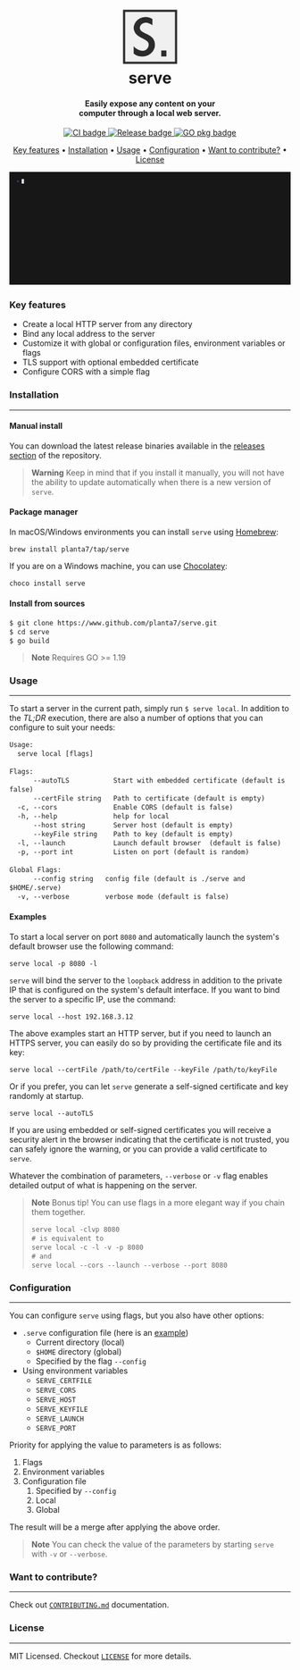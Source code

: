 <h1 align="center">
  <br>
  <img src="./assets/logo.png" alt="serve" width="100">
  <br>
  serve
  <br>
</h1>

<h4 align="center">Easily expose any content on your<br/>computer through a local web server.</h4>

<p align="center">
  <a href="https://github.com/planta7/serve/actions/workflows/ci.yaml">
    <img src="https://github.com/planta7/serve/actions/workflows/ci.yaml/badge.svg" alt="CI badge">
  </a>
  <a href="https://github.com/planta7/serve/actions/workflows/release.yaml">
    <img src="https://github.com/planta7/serve/actions/workflows/release.yaml/badge.svg" alt="Release badge">
  </a>
  <a href="https://pkg.go.dev/github.com/planta7/serve">
    <img src="https://pkg.go.dev/badge/github.com/planta7/serve.svg" alt="GO pkg badge">
  </a>
</p>

<p align="center">
  <a href="#key-features">Key features</a> •
  <a href="#installation">Installation</a> •
  <a href="#usage">Usage</a> •
  <a href="#configuration">Configuration</a> •
  <a href="#want-to-contribute">Want to contribute?</a> •
  <a href="#license">License</a>
</p>

![screenshot](assets/demo.gif)

### Key features

+ Create a local HTTP server from any directory
+ Bind any local address to the server
+ Customize it with global or configuration files, environment variables or flags
+ TLS support with optional embedded certificate
+ Configure CORS with a simple flag

### Installation
---

#### Manual install
You can download the latest release binaries available in the
[releases section](https://github.com/planta7/serve/releases/latest) of the repository.

> **Warning**
> Keep in mind that if you install it manually, you will not have the ability to update automatically when there
> is a new version of `serve`.

#### Package manager
In macOS/Windows environments you can install `serve` using [Homebrew](https://brew.sh):

```shell
brew install planta7/tap/serve
```

If you are on a Windows machine, you can use [Chocolatey](https://chocolatey.org):

```shell
choco install serve
```

#### Install from sources

```shell
$ git clone https://www.github.com/planta7/serve.git
$ cd serve
$ go build
```

> **Note**
> Requires GO >= 1.19


### Usage
---

To start a server in the current path, simply run `$ serve local`. In addition to the _TL;DR_ execution,
there are also a number of options that you can configure to suit your needs:

```shell
Usage:
  serve local [flags]

Flags:
      --autoTLS           Start with embedded certificate (default is false)
      --certFile string   Path to certificate (default is empty)
  -c, --cors              Enable CORS (default is false)
  -h, --help              help for local
      --host string       Server host (default is empty)
      --keyFile string    Path to key (default is empty)
  -l, --launch            Launch default browser  (default is false)
  -p, --port int          Listen on port (default is random)

Global Flags:
      --config string   config file (default is ./serve and $HOME/.serve)
  -v, --verbose         verbose mode (default is false)
```

#### Examples

To start a local server on port `8080` and automatically launch the system's default browser use the following command:

```shell
serve local -p 8080 -l
```

`serve` will bind the server to the `loopback` address in addition to the private IP that is configured on the system's
default interface. If you want to bind the server to a specific IP, use the command:

```shell
serve local --host 192.168.3.12
```

The above examples start an HTTP server, but if you need to launch an HTTPS server, you can easily do so by providing
the certificate file and its key:

```shell
serve local --certFile /path/to/certFile --keyFile /path/to/keyFile
```

Or if you prefer, you can let `serve` generate a self-signed certificate and key randomly at startup.

```shell
serve local --autoTLS
```

If you are using embedded or self-signed certificates you will receive a security alert in the browser indicating that the
certificate is not trusted, you can safely ignore the warning, or you can provide a valid certificate to `serve`.

Whatever the combination of parameters, `--verbose` or `-v` flag enables detailed output of what is happening on
the server.

> **Note**
> Bonus tip! You can use flags in a more elegant way if you chain them together.
> ```shell
> serve local -clvp 8080
> # is equivalent to
> serve local -c -l -v -p 8080
> # and
> serve local --cors --launch --verbose --port 8080
> ```

### Configuration
---

You can configure `serve` using flags, but you also have other options:

+ `.serve` configuration file (here is an [example](.serve.sample))
  + Current directory (local)
  + `$HOME` directory (global)
  + Specified by the flag `--config`
+ Using environment variables
  + `SERVE_CERTFILE`
  + `SERVE_CORS`
  + `SERVE_HOST`
  + `SERVE_KEYFILE`
  + `SERVE_LAUNCH`
  + `SERVE_PORT`

Priority for applying the value to parameters is as follows:

1. Flags
2. Environment variables
3. Configuration file
   1. Specified by `--config`
   2. Local
   3. Global

The result will be a merge after applying the above order.

> **Note**
> You can check the value of the parameters by starting `serve` with `-v` or `--verbose`.

### Want to contribute?
---

Check out [`CONTRIBUTING.md`](CONTRIBUTING.md) documentation.


### License
---

MIT Licensed. Checkout [`LICENSE`](LICENSE) for more details.
